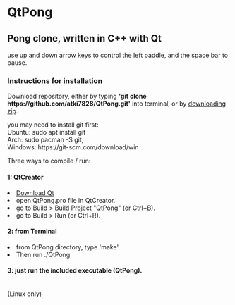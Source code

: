 # QtPong

<h2>Pong clone, written in C++ with Qt</h2>
<p>use up and down arrow keys to control the left paddle, and the space bar to pause.</p>

<h3>Instructions for installation</h3>
<p>Download repository, either by typing <b>'git clone https://github.com/atki7828/QtPong.git'</b> into terminal, or by <a href="https://github.com/atki7828/QtPong/archive/master.zip">downloading zip</a>.</p>
<p>you may need to install git first:
<br> Ubuntu:  sudo apt install git
<br> Arch:  sudo pacman -S git,
<br> Windows:  https://git-scm.com/download/win</p>

<p>Three ways to compile / run:</p>

<h4>1: QtCreator</h4>
<li><a href="https://www.qt.io/download">Download Qt</a>
<li>open QtPong.pro file in QtCreator.
<li>go to Build > Build Project "QtPong" (or Ctrl+B).
<li>go to Build > Run (or Ctrl+R).

<h4>2: from Terminal</h4>
<li>from QtPong directory, type 'make'.
<li>Then run ./QtPong

<h4>3: just run the included executable (QtPong).</h4>
<br>(Linux only)
